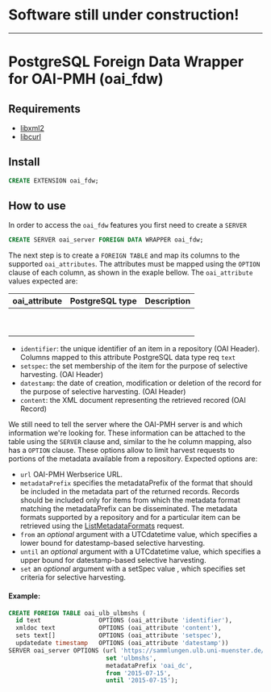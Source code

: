 # Software still under construction!
---------------------------------------------
# PostgreSQL Foreign Data Wrapper for OAI-PMH (oai_fdw)


## Requirements

* [libxml2](http://www.xmlsoft.org/)
* [libcurl](https://curl.se/libcurl/)

## Install 

```sql
CREATE EXTENSION oai_fdw;
```

## How to use 

In order to access the `oai_fdw` features you first need to create a `SERVER` 

```sql
CREATE SERVER oai_server FOREIGN DATA WRAPPER oai_fdw;
```

The next step is to create a `FOREIGN TABLE` and map its columns to the supported `oai_attributes`. The attributes must be mapped using the `OPTION` clause of each column, as shown in the exaple bellow. The `oai_attribute` values expected are:


| oai_attribute | PostgreSQL type | Description |
|---------------|-----------------|-------------|
|               |                 |             |
|               |                 |             |
|               |                 |             |
|               |                 |             |
|               |                 |             |
|               |                 |             |
|               |                 |             |
|               |                 |             |
|               |                 |             |



* `identifier`: the unique identifier of an item in a repository (OAI Header). Columns mapped to this attribute PostgreSQL data type req `text`
* `setspec`: the set membership of the item for the purpose of selective harvesting. (OAI Header)
* `datestamp`: the date of creation, modification or deletion of the record for the purpose of selective harvesting. (OAI Header)
* `content`: the XML document representing the retrieved recored (OAI Record)


We still need to tell the server where the OAI-PMH server is and which information we're looking for. These information can be attached to the table using the `SERVER` clause and, similar to the he column mapping, also has a `OPTION` clause. These options allow to limit harvest requests to portions of the metadata available from a repository. Expected options are:

* `url` OAI-PMH Werbserice URL. 
* `metadataPrefix` specifies the metadataPrefix of the format that should be included in the metadata part of the returned records. Records should be included only for items from which the metadata format matching the metadataPrefix can be disseminated. The metadata formats supported by a repository and for a particular item can be retrieved using the [ListMetadataFormats](http://www.openarchives.org/OAI/openarchivesprotocol.html#ListMetadataFormats) request. 
* `from` an *optional* argument with a UTCdatetime value, which specifies a lower bound for datestamp-based selective harvesting. 
* `until` an *optional* argument with a UTCdatetime value, which specifies a upper bound for datestamp-based selective harvesting. 
* `set` an *optional* argument with a setSpec value , which specifies set criteria for selective harvesting. 

####  Example:

```sql
CREATE FOREIGN TABLE oai_ulb_ulbmshs (
  id text                OPTIONS (oai_attribute 'identifier'), 
  xmldoc text            OPTIONS (oai_attribute 'content'), 
  sets text[]            OPTIONS (oai_attribute 'setspec'), 
  updatedate timestamp   OPTIONS (oai_attribute 'datestamp')) 
SERVER oai_server OPTIONS (url 'https://sammlungen.ulb.uni-muenster.de/oai', 
                           set 'ulbmshs', 
                           metadataPrefix 'oai_dc', 
                           from '2015-07-15', 
                           until '2015-07-15');
```


